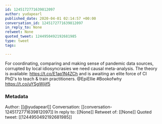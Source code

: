 ```yaml
---
id: 1245172771639812097
author: yudapearl
published_date: 2020-04-01 02:14:57 +00:00
conversation_id: 1245172771639812097
in_reply_to: None
retweet: None
quoted_tweet: 1244950492192681985
type: tweet
tags:

---
```


For coordinating, comparing and making sense of pandemic data sources, corrupted by local idiosyncrasies we need causal meta-analysis. The theory is available: https://t.co/E1ap1N4ZCh and is awaiting an elite force of CI PhD's to teach &amp; train practitioners. @EpiEllie #Bookofwhy https://t.co/uYSgWjiif5

### Metadata

Author: [[@yudapearl]]
Conversation: [[conversation-1245172771639812097]]
In reply to: [[None]]
Retweet of: [[None]]
Quoted tweet: [[1244950492192681985]]
